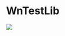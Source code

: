# WnTestLib
[![](https://www.jitpack.io/v/wnwnwang/WnTestLib.svg)](https://www.jitpack.io/#wnwnwang/WnTestLib)
